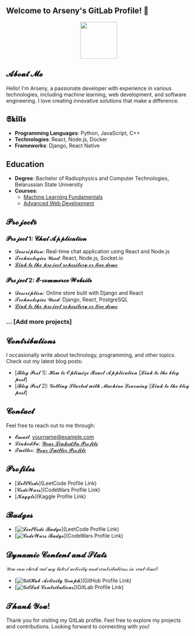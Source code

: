 <link rel="stylesheet" href="https://fonts.googleapis.com/css2?family=Roboto:wght@300&display=swap">
<link rel="stylesheet" type="text/css" href="styles.css">

## Welcome to Arseny's GitLab Profile! 👋

<div id="header" align="center">
  <img src="https://media.giphy.com/media/M9gbBd9nbDrOTu1Mqx/giphy.gif" width="100"/>
</div>

## 𝓐𝓫𝓸𝓾𝓽 𝓜𝓮
Hello! I'm Arseny, a passionate developer with experience in various technologies, including machine learning, web development, and software engineering. I love creating innovative solutions that make a difference.


## 𝕾𝖐𝖎𝖑𝖑𝖘
- **Programming Languages**: Python, JavaScript, C++
- **Technologies**: React, Node.js, Docker
- **Frameworks**: Django, React Native

## Education
- **Degree**: Bachelor of Radiophysics and Computer Technologies, Belarussian State University
- **Courses**: 
  - [Machine Learning Fundamentals](link_to_course1)
  - [Advanced Web Development](link_to_course2)

## 𝓟𝓻𝓸𝓳𝓮𝓬𝓽𝖘
### 𝓟𝓻𝓸𝓳𝓮𝓬𝓽 1: 𝓒𝓱𝓪𝓽 𝓐𝓹𝓹𝓵𝓲𝓬𝓪𝓽𝓲𝓸𝓷
- 𝓓𝓮𝓼𝓬𝓻𝓲𝓹𝓽𝓲𝓸𝓷: Real-time chat application using React and Node.js
- 𝓣𝓮𝓬𝓱𝓷𝓸𝓵𝓸𝓰𝓲𝓮𝓼 𝓤𝓼𝓮𝓭: React, Node.js, Socket.io
- [𝓛𝓲𝓷𝓴 𝓽𝓸 𝓽𝓱𝓮 𝓹𝓻𝓸𝓳𝓮𝓬𝓽 𝓻𝓮𝓹𝓸𝓼𝓲𝓽𝓸𝓻𝔂 𝓸𝓻 𝓵𝓲𝓿𝓮 𝓭𝓮𝓶𝓸](link_to_repository)

### 𝓟𝓻𝓸𝓳𝓮𝓬𝓽 2: 𝓔-𝓬𝓸𝓶𝓶𝓮𝓻𝓬𝓮 𝓦𝓮𝓫𝓼𝓲𝓽𝓮
- 𝓓𝓮𝓼𝓬𝓻𝓲𝓹𝓽𝓲𝓸𝓷: Online store built with Django and React
- 𝓣𝓮𝓬𝓱𝓷𝓸𝓵𝓸𝓰𝓲𝓮𝓼 𝓤𝓼𝓮𝓭: Django, React, PostgreSQL
- [𝓛𝓲𝓷𝓴 𝓽𝓸 𝓽𝓱𝓮 𝓹𝓻𝓸𝓳𝓮𝓬𝓽 𝓻𝓮𝓹𝓸𝓼𝓲𝓽𝓸𝓻𝔂 𝓸𝓻 𝓵𝓲𝓿𝓮 𝓭𝓮𝓶𝓸](link_to_repository)

### ... [Add more projects]

<!-- ## Contributions
### Open Source Contributions
- [Contribution 1]: Fixed a critical bug in XYZ open source project. [Link to the contribution]
- [Contribution 2]: Implemented a new feature for ABC open source project. [Link to the contribution] -->

## 𝓒𝓸𝓷𝓽𝓻𝓲𝓫𝓾𝓽𝓲𝓸𝓷𝓼
I occasionally write about technology, programming, and other topics. Check out my latest blog posts:
- [𝓑𝓵𝓸𝓰 𝓟𝓸𝓼𝓽 1]: 𝓗𝓸𝔀 𝓽𝓸 𝓞𝓹𝓽𝓲𝓶𝓲𝔃𝓮 𝓡𝓮𝓪𝓬𝓽 𝓐𝓹𝓹𝓵𝓲𝓬𝓪𝓽𝓲𝓸𝓷 [𝓛𝓲𝓷𝓴 𝓽𝓸 𝓽𝓱𝓮 𝓫𝓵𝓸𝓰 𝓹𝓸𝓼𝓽]
- [𝓑𝓵𝓸𝓰 𝓟𝓸𝓼𝓽 2]: 𝓖𝓮𝓽𝓽𝓲𝓷𝓰 𝓢𝓽𝓪𝓻𝓽𝓮𝓭 𝔀𝓲𝓽𝓱 𝓜𝓪𝓬𝓱𝓲𝓷𝓮 𝓛𝓮𝓪𝓻𝓷𝓲𝓷𝓰 [𝓛𝓲𝓷𝓴 𝓽𝓸 𝓽𝓱𝓮 𝓫𝓵𝓸𝓰 𝓹𝓸𝓼𝓽]

<!-- ## Blog
I occasionally write about technology, programming, and other topics. Check out my latest blog posts:
- [Blog Post 1]: How to Optimize React Applications [Link to the blog post]
- [Blog Post 2]: Getting Started with Machine Learning [Link to the blog post] -->

## 𝓒𝓸𝓷𝓽𝓪𝓬𝓽
Feel free to reach out to me through:
- 𝓔𝓶𝓪𝓲𝓵: yourname@example.com
- 𝓛𝓲𝓷𝓴𝓮𝓭𝓘𝓷: [𝓨𝓸𝓾𝓻 𝓛𝓲𝓷𝓴𝓮𝓭𝓘𝓷 𝓟𝓻𝓸𝓯𝓲𝓵𝓮](link_to_linkedin)
- 𝓣𝔀𝓲𝓽𝓽𝓮𝓻: [𝓨𝓸𝓾𝓻 𝓣𝔀𝓲𝓽𝓽𝓮𝓻 𝓟𝓻𝓸𝓯𝓲𝓵𝓮](link_to_twitter)

## 𝓟𝓻𝓸𝓯𝓲𝓵𝓮𝓼
- [𝓛𝓮𝓔𝓽𝓒𝓸𝓭𝓮](LeetCode Profile Link)
- [𝓒𝓸𝓭𝓮𝓦𝓪𝓻𝓼](CodeWars Profile Link)
- [𝓚𝓪𝓰𝓰𝓵𝓮](Kaggle Profile Link)

## 𝓑𝓪𝓭𝓰𝓮𝓼
- [![𝓛𝓮𝓮𝓽𝓒𝓸𝓭𝓮 𝓑𝓪𝓭𝓰𝓮](badge1_url)](LeetCode Profile Link)
- [![𝓒𝓸𝓭𝓮𝓦𝓪𝓻𝓼 𝓑𝓪𝓭𝓰𝓮](badge2_url)](CodeWars Profile Link)

## 𝓓𝔂𝓷𝓪𝓶𝓲𝓬 𝓒𝓸𝓷𝓽𝓮𝓷𝓽 𝓪𝓷𝓭 𝓢𝓽𝓪𝓽𝓼
𝒴𝑜𝓊 𝒸𝒶𝓃 𝒸𝒽𝑒𝒸𝓀 𝑜𝓊𝓉 𝓂𝓎 𝓁𝒶𝓉𝑒𝓈𝓉 𝒶𝒸𝓉𝒾𝓋𝒾𝓉𝓎 𝒶𝓃𝒹 𝒸𝑜𝓃𝓉𝓇𝒾𝒷𝓊𝓉𝒾𝑜𝓃𝓈 𝒾𝓃 𝓇𝑒𝒶𝓁-𝓉𝒾𝓂𝑒!
- [![𝓖𝓲𝓽𝓗𝓾𝓫 𝓐𝓬𝓽𝓲𝓿𝓲𝓽𝔂 𝓖𝓻𝓪𝓹𝓱](github_activity_graph_url)](GitHub Profile Link)
- [![𝓖𝓲𝓽𝓛𝓪𝓫 𝓒𝓸𝓷𝓽𝓻𝓲𝓫𝓾𝓽𝓲𝓸𝓷𝓼](gitlab_contributions_url)](GitLab Profile Link)

## 𝓣𝓱𝓪𝓷𝓴 𝓨𝓸𝓾!
Thank you for visiting my GitLab profile. Feel free to explore my projects and contributions. Looking forward to connecting with you!